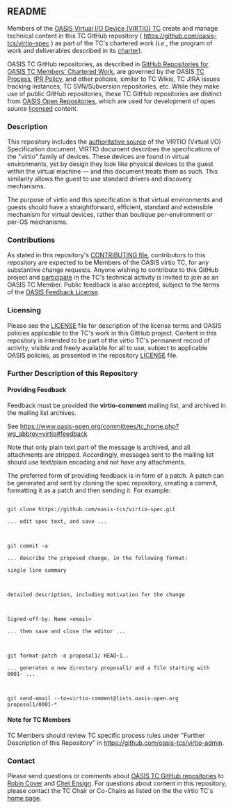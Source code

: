 <div>
<h2>README</h2>

<p>Members of the <a href="https://www.oasis-open.org/committees/virtio/">OASIS Virtual I/O Device (VIRTIO) TC</a> create and manage technical content in this TC GitHub repository ( <a href="https://github.com/oasis-tcs/virtio-spec">https://github.com/oasis-tcs/virtio-spec</a> ) as part of the TC's chartered work (<i>i.e.</i>, the program of work and deliverables described in its <a href="https://www.oasis-open.org/committees/virtio/charter.php">charter</a>).</p>

<p>OASIS TC GitHub repositories, as described in <a href="https://www.oasis-open.org/resources/tcadmin/github-repositories-for-oasis-tc-members-chartered-work">GitHub Repositories for OASIS TC Members' Chartered Work</a>, are governed by the OASIS <a href="https://www.oasis-open.org/policies-guidelines/tc-process">TC Process</a>, <a href="https://www.oasis-open.org/policies-guidelines/ipr">IPR Policy</a>, and other policies, similar to TC Wikis, TC JIRA issues tracking instances, TC SVN/Subversion repositories, etc.  While they make use of public GitHub repositories, these TC GitHub repositories are distinct from <a href="https://www.oasis-open.org/resources/open-repositories">OASIS Open Repositories</a>, which are used for development of open source <a href="https://www.oasis-open.org/resources/open-repositories/licenses">licensed</a> content.</p>
</div>

<div>
<h3>Description</h3>

<p>This repository includes the <a href="https://github.com/oasis-tcs/virtio-spec/releases">authoritative source</a> of the VIRTIO (Virtual I/O) Specification document. VIRTIO document describes the specifications of the "virtio" family of devices. These devices are found in virtual environments, yet by design they look like physical devices to the guest within the virtual machine &mdash; and this document treats them as such. This similarity allows the guest to use standard drivers and discovery mechanisms. </p>

<p>The purpose of virtio and this specification is that virtual environments and guests should have a straightforward, efficient, standard and extensible mechanism for virtual devices, rather than boutique per-environment or per-OS mechanisms.</p>
</div>

<div>
<h3>Contributions</h3>
<p>As stated in this repository's <a href="https://github.com/oasis-tcs/virtio-spec/blob/master/CONTRIBUTING.md">CONTRIBUTING file</a>, contributors to this repository are expected to be Members of the OASIS virtio TC, for any substantive change requests.  Anyone wishing to contribute to this GitHub project and <a href="https://www.oasis-open.org/join/participation-instructions">participate</a> in the TC's technical activity is invited to join as an OASIS TC Member.  Public feedback is also accepted, subject to the terms of the <a href="https://www.oasis-open.org/policies-guidelines/ipr#appendixa">OASIS Feedback License</a>.</p>
</div>



<div>
<h3>Licensing</h3>
<p>Please see the <a href="https://github.com/oasis-tcs/virtio-spec/blob/master/LICENSE.md">LICENSE</a> file for description of the license terms and OASIS policies applicable to the TC's work in this GitHub project. Content in this repository is intended to be part of the virtio TC's permanent record of activity, visible and freely available for all to use, subject to applicable OASIS policies, as presented in the repository <a href="https://github.com/oasis-tcs/virtio-spec/blob/master/LICENSE.md">LICENSE</a> file.</p>
</div>

<div>

<h3>Further Description of this Repository</h3>
<h4>Providing Feedback</h4>
Feedback must be provided the <strong>virtio-comment</strong> mailing list,
and archived in the mailing list archives.
<p>See <A
HREF="https://www.oasis-open.org/committees/tc_home.php?wg_abbrev=virtio#feedback">
https://www.oasis-open.org/committees/tc_home.php?wg_abbrev=virtio#feedback</A>
<p>Note that only plain text part of the message is archived, and all
attachments are stripped. Accordingly, messages sent to the
mailing list should use text/plain encoding and not
have any attachments.
<p>The preferred form of providing feedback is in form of a patch.
A patch can be generated and sent by cloning the spec repository,
creating a commit, formatting it as a patch and then sending it.
For example:
<code>
<p>
git clone https://github.com/oasis-tcs/virtio-spec.git<br>
... edit spec text, and save ...<br>
<p>
git commit -a<br>
... describe the proposed change, in the following format:<br>
single line summary<br>
<br>
detailed description, including motivation for the change<br>
<br>
Signed-off-by: Name &lt;email&gt;<br>
... then save and close the editor ... <br>
<p>
git format-patch -o proposal1/ HEAD~1..<br>
... generates a new directory proposal1/ and a file starting with 0001- ...<br>
<p>
git send-email --to=virtio-comment@lists.oasis-open.org proposal1/0001-*
</code>
<h4>Note for TC Members</h4>
<p>TC Members should review TC specific
process rules under "Further Description of this Repository"
in <A
HREF="https://github.com/oasis-tcs/virtio-admin">https://github.com/oasis-tcs/virtio-admin</A>.

</div>
<h3>Contact</h3>
<p>Please send questions or comments about <a href="https://www.oasis-open.org/resources/tcadmin/github-repositories-for-oasis-tc-members-chartered-work">OASIS TC GitHub repositories</a> to <a href="mailto:robin@oasis-open.org">Robin Cover</a> and <a href="mailto:chet.ensign@oasis-open.org">Chet Ensign</a>.  For questions about content in this repository, please contact the TC Chair or Co-Chairs as listed on the the virtio TC's <a href="https://www.oasis-open.org/committees/virtio/">home page</a>.</p>
</div>
